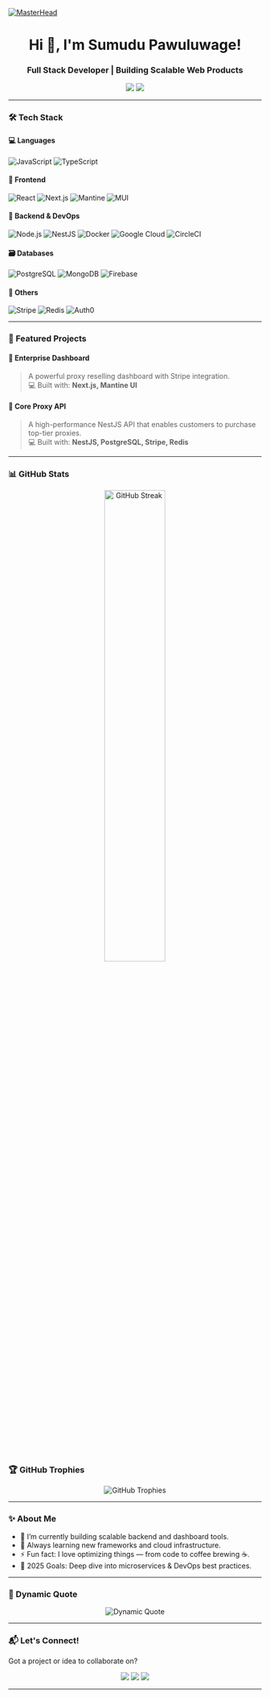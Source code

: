 [![MasterHead](https://user-images.githubusercontent.com/74038190/225813708-98b745f2-7d22-48cf-9150-083f1b00d6c9.gif)]()

<h1 align="center">Hi 👋, I'm Sumudu Pawuluwage!</h1>
<h3 align="center">Full Stack Developer | Building Scalable Web Products</h3>

<p align="center">
  <a href="https://sumudu-dev.vercel.app/" target="_blank"><img src="https://img.shields.io/badge/Portfolio-%230077B5?style=for-the-badge&logo=About.me&logoColor=white"/></a>
  <a href="https://www.linkedin.com/in/sumudu-pawuluwage/" target="_blank"><img src="https://img.shields.io/badge/LinkedIn-%230077B5?style=for-the-badge&logo=linkedin&logoColor=white"/></a>
 
</p>

---

### 🛠️ Tech Stack

#### 💻 Languages

![JavaScript](https://img.shields.io/badge/-JavaScript-F7DF1E?logo=javascript&logoColor=000&style=flat)
![TypeScript](https://img.shields.io/badge/-TypeScript-3178C6?logo=typescript&logoColor=fff&style=flat)

#### 🧩 Frontend

![React](https://img.shields.io/badge/-React-61DAFB?logo=react&logoColor=000&style=flat)
![Next.js](https://img.shields.io/badge/-Next.js-000?logo=next.js&logoColor=fff&style=flat)
![Mantine](https://img.shields.io/badge/-Mantine-339AF0?logo=mantine&logoColor=fff&style=flat)
![MUI](https://img.shields.io/badge/-MUI-007FFF?logo=mui&logoColor=fff&style=flat)

#### 🔧 Backend & DevOps

![Node.js](https://img.shields.io/badge/-Node.js-339933?logo=node.js&logoColor=fff&style=flat)
![NestJS](https://img.shields.io/badge/-NestJS-E0234E?logo=nestjs&logoColor=fff&style=flat)
![Docker](https://img.shields.io/badge/-Docker-2496ED?logo=docker&logoColor=fff&style=flat)
![Google Cloud](https://img.shields.io/badge/-GCP-4285F4?logo=googlecloud&logoColor=fff&style=flat)
![CircleCI](https://img.shields.io/badge/-CircleCI-343434?logo=circleci&logoColor=fff&style=flat)

#### 🗃️ Databases

![PostgreSQL](https://img.shields.io/badge/-PostgreSQL-4169E1?logo=postgresql&logoColor=fff&style=flat)
![MongoDB](https://img.shields.io/badge/-MongoDB-47A248?logo=mongodb&logoColor=fff&style=flat)
![Firebase](https://img.shields.io/badge/-Firebase-FFCA28?logo=firebase&logoColor=000&style=flat)

#### 💼 Others

![Stripe](https://img.shields.io/badge/-Stripe-008CDD?logo=stripe&logoColor=fff&style=flat)
![Redis](https://img.shields.io/badge/-Redis-DC382D?logo=redis&logoColor=fff&style=flat)
![Auth0](https://img.shields.io/badge/-Auth0-EB5424?logo=auth0&logoColor=fff&style=flat)

---

### 🚀 Featured Projects

#### 🔹 Enterprise Dashboard

> A powerful proxy reselling dashboard with Stripe integration.  
> 💻 Built with: **Next.js, Mantine UI**

#### 🔹 Core Proxy API

> A high-performance NestJS API that enables customers to purchase top-tier proxies.  
> 💻 Built with: **NestJS, PostgreSQL, Stripe, Redis**

---

### 📊 GitHub Stats

<p align="center">
  <img src="https://streak-stats.demolab.com?user=sumudu1996&theme=radical&hide_border=true" alt="GitHub Streak" width="49%"/>
</p>

### 🏆 GitHub Trophies

<p align="center">
  <img src="https://github-profile-trophy.vercel.app/?username=sumudu1996&theme=radical&row=1&column=3" alt="GitHub Trophies"/>
</p>

---

### ✨ About Me

- 🔭 I’m currently building scalable backend and dashboard tools.
- 🌱 Always learning new frameworks and cloud infrastructure.
- ⚡ Fun fact: I love optimizing things — from code to coffee brewing ☕.
- 🎯 2025 Goals: Deep dive into microservices & DevOps best practices.

---

### 💬 Dynamic Quote

<p align="center">
  <img src="https://quotes-github-readme.vercel.app/api?type=horizontal&theme=radical" alt="Dynamic Quote">
</p>

---

### 📬 Let's Connect!

Got a project or idea to collaborate on?

<p align="center">
  <a href="https://sumudu-dev.vercel.app/" target="_blank"><img src="https://img.shields.io/badge/Portfolio-%230077B5?style=for-the-badge&logo=About.me&logoColor=white"/></a>
  <a href="https://www.linkedin.com/in/sumudu-pawuluwage/" target="_blank"><img src="https://img.shields.io/badge/LinkedIn-%230077B5?style=for-the-badge&logo=linkedin&logoColor=white"/></a>
  <a href="mailto:sumudupawuluwage@gmail.com">
    <img src="https://img.shields.io/badge/Email-D14836?style=for-the-badge&logo=gmail&logoColor=white"/>
  </a>
 
</p>

---

<!---
sumudu/sumudu is a ✨ special ✨ repository because its `README.md` (this file) appears on your GitHub profile.
You can click the Preview link to take a look at your changes.
--->
